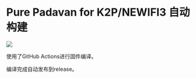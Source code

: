 # Pure Padavan for K2P/NEWIFI3 自动构建
[![](https://github.com/SuzukiHonoka/Padavan-CI-Build/workflows/Padavan%20K2P%20CI/badge.svg)](https://github.com/SuzukiHonoka/Padavan-CI-Build/actions)

使用了GitHub Actions进行固件编译。

编译完成自动发布到release。

